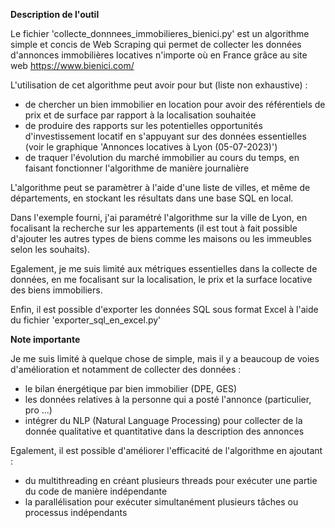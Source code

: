 **Description de l'outil**

Le fichier 'collecte_donnnees_immobilieres_bienici.py' est un algorithme simple et concis de Web Scraping qui permet de collecter les données d'annonces immobilières locatives n'importe où en France grâce au site web https://www.bienici.com/

L'utilisation de cet algorithme peut avoir pour but (liste non exhaustive) :
- de chercher un bien immobilier en location pour avoir des référentiels de prix et de surface par rapport à la localisation souhaitée
- de produire des rapports sur les potentielles opportunités d'investissement locatif en s'appuyant sur des données essentielles (voir le graphique 'Annonces locatives à Lyon (05-07-2023)')
- de traquer l'évolution du marché immobilier au cours du temps, en faisant fonctionner l'algorithme de manière journalière

L'algorithme peut se paramètrer à l'aide d'une liste de villes, et même de départements, en stockant les résultats dans une base SQL en local.

Dans l'exemple fourni, j'ai paramétré l'algorithme sur la ville de Lyon, en focalisant la recherche sur les appartements (il est tout à fait possible d'ajouter les autres types de biens comme les maisons ou les immeubles selon les souhaits).

Egalement, je me suis limité aux métriques essentielles dans la collecte de données, en me focalisant sur la localisation, le prix et la surface locative des biens immobiliers.

Enfin, il est possible d'exporter les données SQL sous format Excel à l'aide du fichier 'exporter_sql_en_excel.py'


**Note importante**

Je me suis limité à quelque chose de simple, mais il y a beaucoup de voies d'amélioration et notamment de collecter des données :
- le bilan énergétique par bien immobilier (DPE, GES)
- les données relatives à la personne qui a posté l'annonce (particulier, pro ...)
- intégrer du NLP (Natural Language Processing) pour collecter de la donnée qualitative et quantitative dans la description des annonces

Egalement, il est possible d'améliorer l'efficacité de l'algorithme en ajoutant :
- du multithreading en créant plusieurs threads pour exécuter une partie du code de manière indépendante
- la parallélisation pour exécuter simultanément plusieurs tâches ou processus indépendants
